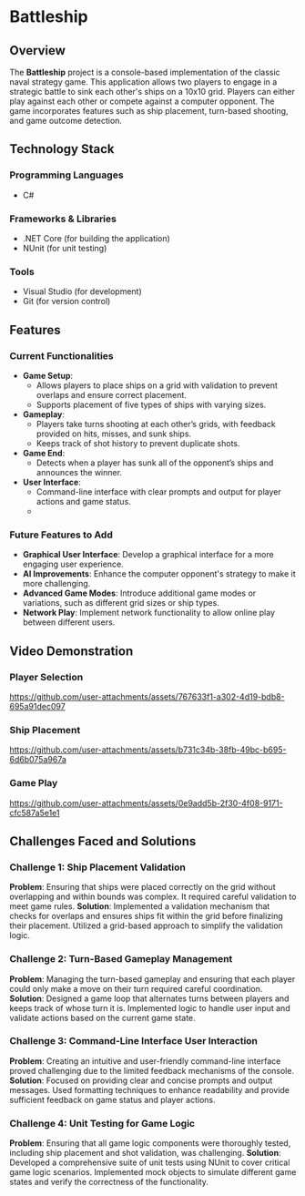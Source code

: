 # Battleship

## Overview

The **Battleship** project is a console-based implementation of the classic naval strategy game. This application allows two players to engage in a strategic battle to sink each other's ships on a 10x10 grid. Players can either play against each other or compete against a computer opponent. The game incorporates features such as ship placement, turn-based shooting, and game outcome detection.

## Technology Stack

### Programming Languages
- C#

### Frameworks & Libraries
- .NET Core (for building the application)
- NUnit (for unit testing)

### Tools
- Visual Studio (for development)
- Git (for version control)

## Features

### Current Functionalities

- **Game Setup**:
  - Allows players to place ships on a grid with validation to prevent overlaps and ensure correct placement.
  - Supports placement of five types of ships with varying sizes.
- **Gameplay**:
  - Players take turns shooting at each other’s grids, with feedback provided on hits, misses, and sunk ships.
  - Keeps track of shot history to prevent duplicate shots.
- **Game End**:
  - Detects when a player has sunk all of the opponent’s ships and announces the winner.
- **User Interface**:
  - Command-line interface with clear prompts and output for player actions and game status.
  - 
### Future Features to Add

- **Graphical User Interface**: Develop a graphical interface for a more engaging user experience.
- **AI Improvements**: Enhance the computer opponent's strategy to make it more challenging.
- **Advanced Game Modes**: Introduce additional game modes or variations, such as different grid sizes or ship types.
- **Network Play**: Implement network functionality to allow online play between different users.

## Video Demonstration 

### Player Selection

https://github.com/user-attachments/assets/767633f1-a302-4d19-bdb8-695a91dec097

### Ship Placement

https://github.com/user-attachments/assets/b731c34b-38fb-49bc-b695-6d6b075a967a

### Game Play

https://github.com/user-attachments/assets/0e9add5b-2f30-4f08-9171-cfc587a5e1e1

## Challenges Faced and Solutions

### Challenge 1: Ship Placement Validation
**Problem**: Ensuring that ships were placed correctly on the grid without overlapping and within bounds was complex. It required careful validation to meet game rules.
**Solution**: Implemented a validation mechanism that checks for overlaps and ensures ships fit within the grid before finalizing their placement. Utilized a grid-based approach to simplify the validation logic.

### Challenge 2: Turn-Based Gameplay Management
**Problem**: Managing the turn-based gameplay and ensuring that each player could only make a move on their turn required careful coordination.
**Solution**: Designed a game loop that alternates turns between players and keeps track of whose turn it is. Implemented logic to handle user input and validate actions based on the current game state.

### Challenge 3: Command-Line Interface User Interaction
**Problem**: Creating an intuitive and user-friendly command-line interface proved challenging due to the limited feedback mechanisms of the console.
**Solution**: Focused on providing clear and concise prompts and output messages. Used formatting techniques to enhance readability and provide sufficient feedback on game status and player actions.

### Challenge 4: Unit Testing for Game Logic
**Problem**: Ensuring that all game logic components were thoroughly tested, including ship placement and shot validation, was challenging.
**Solution**: Developed a comprehensive suite of unit tests using NUnit to cover critical game logic scenarios. Implemented mock objects to simulate different game states and verify the correctness of the functionality.


